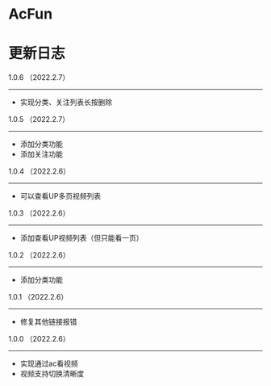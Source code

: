 # AcFun

# 更新日志

1.0.6 （2022.2.7）

---

- 实现分类、关注列表长按删除

1.0.5 （2022.2.7）

---

- 添加分类功能
- 添加关注功能

1.0.4 （2022.2.6）

---

- 可以查看UP多页视频列表

1.0.3 （2022.2.6）

---

- 添加查看UP视频列表（但只能看一页）


1.0.2 （2022.2.6）

---

- 添加分类功能


1.0.1 （2022.2.6）

---

- 修复其他链接报错


1.0.0 （2022.2.6）

---

- 实现通过ac看视频
- 视频支持切换清晰度